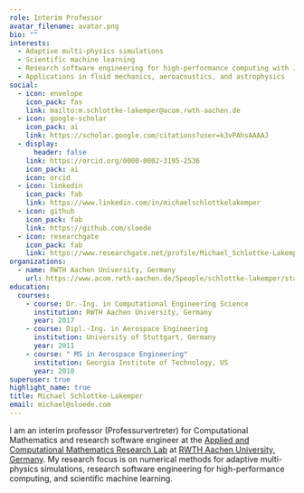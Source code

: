 ```yaml
---
role: Interim Professor
avatar_filename: avatar.png
bio: ""
interests:
  - Adaptive multi-physics simulations
  - Scientific machine learning
  - Research software engineering for high-performance computing with Julia
  - Applications in fluid mechanics, aeroacoustics, and astrophysics
social:
  - icon: envelope
    icon_pack: fas
    link: mailto:m.schlottke-lakemper@acom.rwth-aachen.de
  - icon: google-scholar
    icon_pack: ai
    link: https://scholar.google.com/citations?user=k3vPAhsAAAAJ
  - display:
      header: false
    link: https://orcid.org/0000-0002-3195-2536
    icon_pack: ai
    icon: orcid
  - icon: linkedin
    icon_pack: fab
    link: https://www.linkedin.com/in/michaelschlottkelakemper
  - icon: github
    icon_pack: fab
    link: https://github.com/sloede
  - icon: researchgate
    icon_pack: fab
    link: https://www.researchgate.net/profile/Michael_Schlottke-Lakemper
organizations:
  - name: RWTH Aachen University, Germany
    url: https://www.acom.rwth-aachen.de/5people/schlottke-lakemper/start
education:
  courses:
    - course: Dr.-Ing. in Computational Engineering Science
      institution: RWTH Aachen University, Germany
      year: 2017
    - course: Dipl.-Ing. in Aerospace Engineering
      institution: University of Stuttgart, Germany
      year: 2011
    - course: " MS in Aerospace Engineering"
      institution: Georgia Institute of Technology, US
      year: 2010
superuser: true
highlight_name: true
title: Michael Schlottke-Lakemper
email: michael@sloede.com
---
```

I am an interim professor (Professurvertreter) for Computational Mathematics and
research software engineer at the
[Applied and Computational Mathematics Research Lab](https://www.acom.rwth-aachen.de)
at
[RWTH Aachen University, Germany](https://www.rwth-aachen.de).
My research focus is on numerical methods for adaptive multi-physics
simulations, research software engineering for high-performance computing, and
scientific machine learning.
